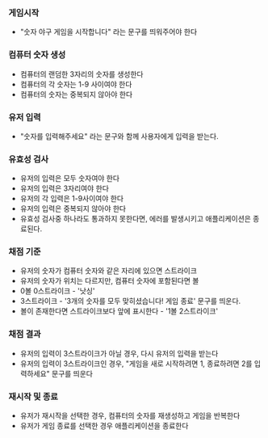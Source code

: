 ### 게임시작

- "숫자 야구 게임을 시작합니다" 라는 문구를 띄워주어야 한다

### 컴퓨터 숫자 생성

- 컴퓨터의 랜덤한 3자리의 숫자를 생성한다
- 컴퓨터의 각 숫자는 1-9 사이여야 한다
- 컴퓨터의 숫자는 중복되지 않아야 한다

### 유저 입력

- "숫자를 입력해주세요" 라는 문구와 함께 사용자에게 입력을 받는다.

### 유효성 검사

- 유저의 입력은 모두 숫자여야 한다
- 유저의 입력은 3자리여야 한다
- 유저의 각 입력은 1-9사이여야 한다
- 유저의 입력은 중복되지 않아야 한다
- 유효성 검사중 하나라도 통과하지 못한다면, 에러를 발생시키고 애플리케이션은 종료된다.

### 채점 기준

- 유저의 숫자가 컴퓨터 숫자와 같은 자리에 있으면 스트라이크
- 유저의 숫자가 위치는 다르지만, 컴퓨터 숫자에 포함된다면 볼
- 0볼 0스트라이크 - '낫싱'
- 3스트라이크 - '3개의 숫자를 모두 맞히셨습니다! 게임 종료' 문구를 띄운다.
- 볼이 존재한다면 스트라이크보다 앞에 표시한다 - '1볼 2스트라이크'

### 채점 결과

- 유저의 입력이 3스트라이크가 아닐 경우, 다시 유저의 입력을 받는다
- 유저의 입력이 3스트라이크인 경우, "게임을 새로 시작하려면 1, 종료하려면 2를 입력하세요" 문구를 띄운다

### 재시작 및 종료

- 유저가 재시작을 선택한 경우, 컴퓨터의 숫자를 재생성하고 게임을 반복한다
- 유저가 게임 종료를 선택한 경우 애플리케이션을 종료한다
